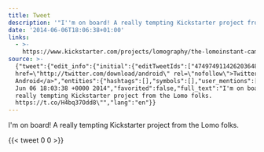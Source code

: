 ```yaml
---
title: Tweet
description: '"I''m on board! A really tempting Kickstarter project from the Lomo folks. "'
date: '2014-06-06T18:06:38+01:00'
links:
  - >-
    https://www.kickstarter.com/projects/lomography/the-lomoinstant-camera?ref=home_popular
source: >-
  {"tweet":{"edit_info":{"initial":{"editTweetIds":["474974911426203648"],"editableUntil":"2014-06-06T19:03:38.148Z","editsRemaining":"5","isEditEligible":true}},"retweeted":false,"source":"<a
  href=\"http://twitter.com/download/android\" rel=\"nofollow\">Twitter for
  Android</a>","entities":{"hashtags":[],"symbols":[],"user_mentions":[],"urls":[{"url":"https://t.co/H4bq37Odd8","expanded_url":"https://www.kickstarter.com/projects/lomography/the-lomoinstant-camera?ref=home_popular","display_url":"kickstarter.com/projects/lomog…","indices":["73","96"]}]},"display_text_range":["0","97"],"favorite_count":"0","id_str":"474974911426203648","truncated":false,"retweet_count":"0","id":"474974911426203648","possibly_sensitive":false,"created_at":"Fri
  Jun 06 18:03:38 +0000 2014","favorited":false,"full_text":"I'm on board! A
  really tempting Kickstarter project from the Lomo folks.
  https://t.co/H4bq37Odd8\"","lang":"en"}}
---
```

I'm on board! A really tempting Kickstarter project from the Lomo folks. 
    
{{< tweet 0 0 >}}
    
